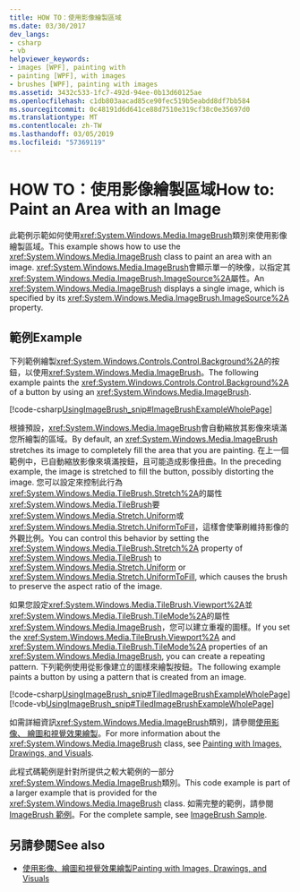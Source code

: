 ```yaml
---
title: HOW TO：使用影像繪製區域
ms.date: 03/30/2017
dev_langs:
- csharp
- vb
helpviewer_keywords:
- images [WPF], painting with
- painting [WPF], with images
- brushes [WPF], painting with images
ms.assetid: 3432c533-1fc7-492d-94ee-0b13d60125ae
ms.openlocfilehash: c1db803aacad85ce90fec519b5eabdd8df7bb584
ms.sourcegitcommit: 0c48191d6d641ce88d7510e319cf38c0e35697d0
ms.translationtype: MT
ms.contentlocale: zh-TW
ms.lasthandoff: 03/05/2019
ms.locfileid: "57369119"
---
```

# <a name="how-to-paint-an-area-with-an-image"></a><span data-ttu-id="8c8d9-102">HOW TO：使用影像繪製區域</span><span class="sxs-lookup"><span data-stu-id="8c8d9-102">How to: Paint an Area with an Image</span></span>
<span data-ttu-id="8c8d9-103">此範例示範如何使用<xref:System.Windows.Media.ImageBrush>類別來使用影像繪製區域。</span><span class="sxs-lookup"><span data-stu-id="8c8d9-103">This example shows how to use the <xref:System.Windows.Media.ImageBrush> class to paint an area with an image.</span></span> <span data-ttu-id="8c8d9-104"><xref:System.Windows.Media.ImageBrush>會顯示單一的映像，以指定其<xref:System.Windows.Media.ImageBrush.ImageSource%2A>屬性。</span><span class="sxs-lookup"><span data-stu-id="8c8d9-104">An <xref:System.Windows.Media.ImageBrush> displays a single image, which is specified by its <xref:System.Windows.Media.ImageBrush.ImageSource%2A> property.</span></span>  
  
## <a name="example"></a><span data-ttu-id="8c8d9-105">範例</span><span class="sxs-lookup"><span data-stu-id="8c8d9-105">Example</span></span>  
 <span data-ttu-id="8c8d9-106">下列範例繪製<xref:System.Windows.Controls.Control.Background%2A>的按鈕，以使用<xref:System.Windows.Media.ImageBrush>。</span><span class="sxs-lookup"><span data-stu-id="8c8d9-106">The following example paints the <xref:System.Windows.Controls.Control.Background%2A> of a button by using an <xref:System.Windows.Media.ImageBrush>.</span></span>  
  
 [!code-csharp[UsingImageBrush_snip#ImageBrushExampleWholePage](~/samples/snippets/csharp/VS_Snippets_Wpf/UsingImageBrush_snip/CSharp/PaintingWithImagesExample.cs#imagebrushexamplewholepage)]  
  
 <span data-ttu-id="8c8d9-107">根據預設，<xref:System.Windows.Media.ImageBrush>會自動縮放其影像來填滿您所繪製的區域。</span><span class="sxs-lookup"><span data-stu-id="8c8d9-107">By default, an <xref:System.Windows.Media.ImageBrush> stretches its image to completely fill the area that you are painting.</span></span> <span data-ttu-id="8c8d9-108">在上一個範例中，已自動縮放影像來填滿按鈕，且可能造成影像扭曲。</span><span class="sxs-lookup"><span data-stu-id="8c8d9-108">In the preceding example, the image is stretched to fill the button, possibly distorting the image.</span></span> <span data-ttu-id="8c8d9-109">您可以設定來控制此行為<xref:System.Windows.Media.TileBrush.Stretch%2A>的屬性<xref:System.Windows.Media.TileBrush>要<xref:System.Windows.Media.Stretch.Uniform>或<xref:System.Windows.Media.Stretch.UniformToFill>，這樣會使筆刷維持影像的外觀比例。</span><span class="sxs-lookup"><span data-stu-id="8c8d9-109">You can control this behavior by setting the <xref:System.Windows.Media.TileBrush.Stretch%2A> property of <xref:System.Windows.Media.TileBrush> to <xref:System.Windows.Media.Stretch.Uniform> or <xref:System.Windows.Media.Stretch.UniformToFill>, which causes the brush to preserve the aspect ratio of the image.</span></span>  
  
 <span data-ttu-id="8c8d9-110">如果您設定<xref:System.Windows.Media.TileBrush.Viewport%2A>並<xref:System.Windows.Media.TileBrush.TileMode%2A>的屬性<xref:System.Windows.Media.ImageBrush>，您可以建立重複的圖樣。</span><span class="sxs-lookup"><span data-stu-id="8c8d9-110">If you set the <xref:System.Windows.Media.TileBrush.Viewport%2A> and <xref:System.Windows.Media.TileBrush.TileMode%2A> properties of an <xref:System.Windows.Media.ImageBrush>, you can create a repeating pattern.</span></span> <span data-ttu-id="8c8d9-111">下列範例使用從影像建立的圖樣來繪製按鈕。</span><span class="sxs-lookup"><span data-stu-id="8c8d9-111">The following example paints a button by using a pattern that is created from an image.</span></span>  
  
 [!code-csharp[UsingImageBrush_snip#TiledImageBrushExampleWholePage](~/samples/snippets/csharp/VS_Snippets_Wpf/UsingImageBrush_snip/CSharp/TiledImageBrushExample.cs#tiledimagebrushexamplewholepage)]
 [!code-vb[UsingImageBrush_snip#TiledImageBrushExampleWholePage](~/samples/snippets/visualbasic/VS_Snippets_Wpf/UsingImageBrush_snip/VisualBasic/TiledImageBrushExample.vb#tiledimagebrushexamplewholepage)]  
  
 <span data-ttu-id="8c8d9-112">如需詳細資訊<xref:System.Windows.Media.ImageBrush>類別，請參閱[使用影像、 繪圖和視覺效果繪製](painting-with-images-drawings-and-visuals.md)。</span><span class="sxs-lookup"><span data-stu-id="8c8d9-112">For more information about the <xref:System.Windows.Media.ImageBrush> class, see [Painting with Images, Drawings, and Visuals](painting-with-images-drawings-and-visuals.md).</span></span>  
  
 <span data-ttu-id="8c8d9-113">此程式碼範例是針對所提供之較大範例的一部分<xref:System.Windows.Media.ImageBrush>類別。</span><span class="sxs-lookup"><span data-stu-id="8c8d9-113">This code example is part of a larger example that is provided for the <xref:System.Windows.Media.ImageBrush> class.</span></span> <span data-ttu-id="8c8d9-114">如需完整的範例，請參閱[ImageBrush 範例](https://go.microsoft.com/fwlink/?LinkID=160005)。</span><span class="sxs-lookup"><span data-stu-id="8c8d9-114">For the complete sample, see [ImageBrush Sample](https://go.microsoft.com/fwlink/?LinkID=160005).</span></span>  
  
## <a name="see-also"></a><span data-ttu-id="8c8d9-115">另請參閱</span><span class="sxs-lookup"><span data-stu-id="8c8d9-115">See also</span></span>
- [<span data-ttu-id="8c8d9-116">使用影像、繪圖和視覺效果繪製</span><span class="sxs-lookup"><span data-stu-id="8c8d9-116">Painting with Images, Drawings, and Visuals</span></span>](painting-with-images-drawings-and-visuals.md)
